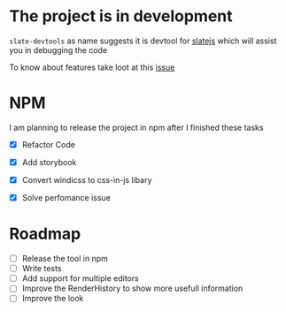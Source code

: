 
# The project is in development

`slate-devtools` as name suggests it is devtool for [slatejs](https://github.com/ianstormtaylor/slate) which will assist you in debugging the code

To know about features take loot at this [issue](https://github.com/ianstormtaylor/slate/issues/4112)

# NPM

I am planning to release the project in npm after I finished these tasks

- [X] Refactor Code 
- [X] Add storybook
- [X] Convert windicss to css-in-js libary
- [X] Solve perfomance issue


# Roadmap

- [ ] Release the tool in npm
- [ ] Write tests
- [ ] Add support for multiple editors
- [ ] Improve the RenderHistory to show more usefull information
- [ ] Improve the look
